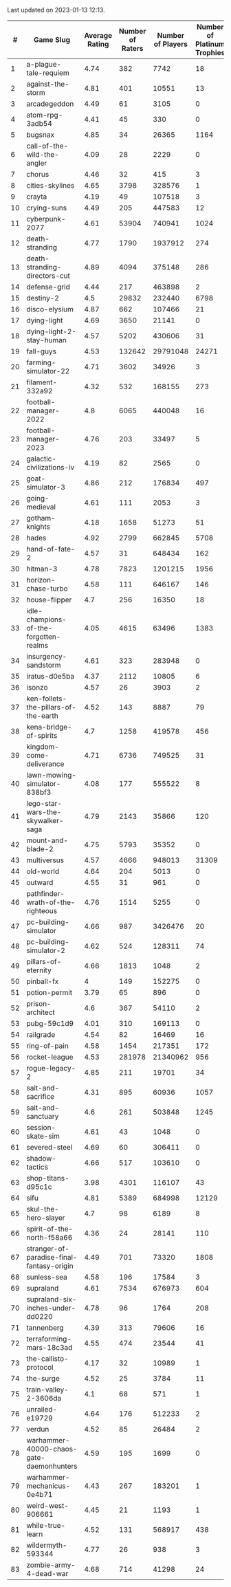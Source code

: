 Last updated on 2023-01-13 12:13.


|#|Game Slug|Average Rating|Number of Raters|Number of Players|Number of Platinum Trophies|Max Rarity (%)|
|---|---|---|---|---|---|---|
|1|a-plague-tale-requiem|4.74|382|7742|18|91|
|2|against-the-storm|4.81|401|10551|13|36|
|3|arcadegeddon|4.49|61|3105|0|90|
|4|atom-rpg-3adb54|4.41|45|330|0|98|
|5|bugsnax|4.85|34|26365|1164|97|
|6|call-of-the-wild-the-angler|4.09|28|2229|0|61|
|7|chorus|4.46|32|415|3|86|
|8|cities-skylines|4.65|3798|328576|1|72|
|9|crayta|4.19|49|107518|3|23|
|10|crying-suns|4.49|205|447583|12|66|
|11|cyberpunk-2077|4.61|53904|740941|1024|65|
|12|death-stranding|4.77|1790|1937912|274|91|
|13|death-stranding-directors-cut|4.89|4094|375148|286|91|
|14|defense-grid|4.44|217|463898|2|80|
|15|destiny-2|4.5|29832|232440|6798|94|
|16|disco-elysium|4.87|662|107466|21|28|
|17|dying-light|4.69|3650|21141|0|95|
|18|dying-light-2-stay-human|4.57|5202|430606|31|6|
|19|fall-guys|4.53|132642|29791048|24271|0.2|
|20|farming-simulator-22|4.71|3602|34926|3|77|
|21|filament-332a92|4.32|532|168155|273|93|
|22|football-manager-2022|4.8|6065|440048|16|49|
|23|football-manager-2023|4.76|203|33497|5|80|
|24|galactic-civilizations-iv|4.19|82|2565|0|79|
|25|goat-simulator-3|4.86|212|176834|497|91|
|26|going-medieval|4.61|111|2053|3|67|
|27|gotham-knights|4.18|1658|51273|51|25|
|28|hades|4.92|2799|662845|5708|89|
|29|hand-of-fate-2|4.57|31|648434|162|72|
|30|hitman-3|4.78|7823|1201215|1956|47|
|31|horizon-chase-turbo|4.58|111|646167|146|88|
|32|house-flipper|4.7|256|16350|18|94|
|33|idle-champions-of-the-forgotten-realms|4.05|4615|63496|1383|2|
|34|insurgency-sandstorm|4.61|323|283948|0|5|
|35|iratus-d0e5ba|4.37|2112|10805|6|85|
|36|isonzo|4.57|26|3903|2|58|
|37|ken-follets-the-pillars-of-the-earth|4.52|143|8887|79|45|
|38|kena-bridge-of-spirits|4.7|1258|419578|456|94|
|39|kingdom-come-deliverance|4.71|6736|749525|31|30|
|40|lawn-mowing-simulator-838bf3|4.08|177|555522|8|85|
|41|lego-star-wars-the-skywalker-saga|4.79|2143|35866|120|97|
|42|mount-and-blade-2|4.75|5793|35352|0|25|
|43|multiversus|4.57|4666|948013|31309|76|
|44|old-world|4.64|204|5013|0|83|
|45|outward|4.55|31|961|0|72|
|46|pathfinder-wrath-of-the-righteous|4.76|1514|5255|0|50|
|47|pc-building-simulator|4.66|987|3426476|20|48|
|48|pc-building-simulator-2|4.62|524|128311|74|75|
|49|pillars-of-eternity|4.66|1813|1048|2|81|
|50|pinball-fx|4|149|152275|0|85|
|51|potion-permit|3.79|65|896|0|98|
|52|prison-architect|4.6|367|54110|2|30|
|53|pubg-59c1d9|4.01|310|169113|0|73|
|54|railgrade|4.54|82|16469|16|98|
|55|ring-of-pain|4.58|1454|217351|172|96|
|56|rocket-league|4.53|281978|21340962|956|77|
|57|rogue-legacy-2|4.85|211|19701|34|3|
|58|salt-and-sacrifice|4.31|895|60936|1057|91|
|59|salt-and-sanctuary|4.6|261|503848|1245|83|
|60|session-skate-sim|4.61|43|1048|0|27|
|61|severed-steel|4.69|60|306411|0|10|
|62|shadow-tactics|4.66|517|103610|0|0.1|
|63|shop-titans-d95c1c|3.98|4301|116107|43|97|
|64|sifu|4.81|5389|684998|12129|96|
|65|skul-the-hero-slayer|4.7|98|6189|8|96|
|66|spirit-of-the-north-f58a66|4.36|24|28141|110|65|
|67|stranger-of-paradise-final-fantasy-origin|4.49|701|73320|1808|98|
|68|sunless-sea|4.58|196|17584|3|36|
|69|supraland|4.61|7534|676973|604|99|
|70|supraland-six-inches-under-dd0220|4.78|96|1764|208|99|
|71|tannenberg|4.39|313|79606|16|88|
|72|terraforming-mars-18c3ad|4.55|474|23544|41|45|
|73|the-callisto-protocol|4.17|32|10989|1|93|
|74|the-surge|4.52|25|3784|11|94|
|75|train-valley-2-3606da|4.1|68|571|1|88|
|76|unrailed-e19729|4.64|176|512233|2|8|
|77|verdun|4.52|85|26484|2|75|
|78|warhammer-40000-chaos-gate-daemonhunters|4.59|195|1699|0|76|
|79|warhammer-mechanicus-0e4b71|4.43|267|183201|1|25|
|80|weird-west-906661|4.45|21|1193|1|85|
|81|while-true-learn|4.52|131|568917|438|93|
|82|wildermyth-593344|4.77|26|938|3|16|
|83|zombie-army-4-dead-war|4.68|714|41298|24|67|
